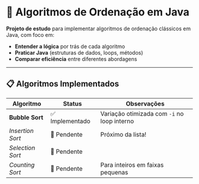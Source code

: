 # 📌 Algoritmos de Ordenação em Java

**Projeto de estudo** para implementar algoritmos de ordenação clássicos em Java, com foco em:
- **Entender a lógica** por trás de cada algoritmo
- **Praticar Java** (estruturas de dados, loops, métodos)
- **Comparar eficiência** entre diferentes abordagens

---

## 📋 Algoritmos Implementados

| Algoritmo       | Status        | Observações                     |
|-----------------|--------------|---------------------------------|
| **Bubble Sort** | ✅ Implementado | Variação otimizada com `-i` no loop interno |
| *Insertion Sort*| 🚧 Pendente    | Próximo da lista!               |
| *Selection Sort*| 🚧 Pendente    |                                 |
| *Counting Sort* | 🚧 Pendente    | Para inteiros em faixas pequenas |
